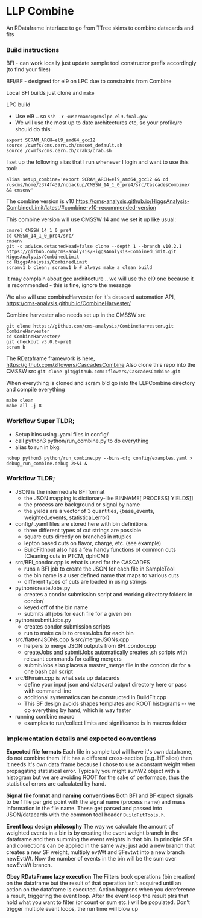 # LLP Combine 
An RDataframe interface to go from TTree skims to combine datacards and fits

### Build instructions
BFI - can work locally just update sample tool constructor prefix accordingly (to find your files)

BFI/BF - designed for el9 on LPC due to constraints from Combine

Local BFI builds just clone and `make`

LPC build
- Use el9 .. so `ssh -Y <username>@cmslpc-el9.fnal.gov`
- We will use the most up to date architectures etc, so your profile/rc should do this:
```
export SCRAM_ARCH=el9_amd64_gcc12
source /cvmfs/cms.cern.ch/cmsset_default.sh
source /cvmfs/cms.cern.ch/crab3/crab.sh
```
I set up the following alias that I run whenever I login and want to use this tool:
```
alias setup_combine='export SCRAM_ARCH=el9_amd64_gcc12 && cd /uscms/home/z374f439/nobackup/CMSSW_14_1_0_pre4/src/CascadesCombine/ && cmsenv'
```

The combine version is v10
https://cms-analysis.github.io/HiggsAnalysis-CombinedLimit/latest/#combine-v10-recommended-version

This combine version will use CMSSW 14 and we set it up like usual:
```
cmsrel CMSSW_14_1_0_pre4
cd CMSSW_14_1_0_pre4/src/
cmsenv
git -c advice.detachedHead=false clone --depth 1 --branch v10.2.1 https://github.com/cms-analysis/HiggsAnalysis-CombinedLimit.git HiggsAnalysis/CombinedLimit
cd HiggsAnalysis/CombinedLimit
scramv1 b clean; scramv1 b # always make a clean build
```

It may complain about gcc architecture .. we will use the el9 one because it is recommended - this is fine, ignore the message

We also will use combineHarvester for it's datacard automation API,
https://cms-analysis.github.io/CombineHarvester/

Combine harvester  also needs set up in the CMSSW src
```
git clone https://github.com/cms-analysis/CombineHarvester.git CombineHarvester
cd CombineHarvester/
git checkout v3.0.0-pre1
scram b
```

The RDataframe framework is here,
https://github.com/zflowers/CascadesCombine
Also clone this repo into the CMSSW src
`git clone git@github.com:zflowers/CascadesCombine.git`

When everything is cloned and scram b'd go into the LLPCombine directory and compile everything
```
make clean
make all -j 8
```

### Workflow Super TLDR;
- Setup bins using .yaml files in config/
- call python3 python/run_combine.py to do everything
- alias to run in bkg: 
```
nohup python3 python/run_combine.py --bins-cfg config/examples.yaml > debug_run_combine.debug 2>&1 &
```

### Workflow TLDR;
- JSON is the intermediate BFI format
  - the JSON mapping is dictionary-like BINNAME[ PROCESS[ YIELDS]]
  - the process are background or signal by name
  - the yields are a vector of 3 quantities, {base_events, weighted_events, statistical_error}
- config/ .yaml files are stored here with bin definitions
  - three different types of cut strings are possible
  - square cuts directly on branches in ntuples
  - lepton based cuts on flavor, charge, etc. (see example)
  - BuildFitInput also has a few handy functions of common cuts (Cleaning cuts in PTCM, dphiCMI)
- src/BFI_condor.cpp is what is used for the CASCADES
  - runs a BFI job to create the JSON for each file in SampleTool
  - the bin name is a user defined name that maps to various cuts
  - different types of cuts are loaded in using strings
- python/createJobs.py
  - creates a condor submission script and working directory folders in condor/
  - keyed off of the bin name
  - submits all jobs for each file for a given bin
- python/submitJobs.py
  - creates condor submission scripts
  - run to make calls to createJobs for each bin
- src/flattenJSONs.cpp & src/mergeJSONs.cpp
  - helpers to merge JSON outputs from BFI_condor.cpp
  - createJobs and submitJobs automatically creates .sh scripts with relevant commands for calling mergers
  - submitJobs also places a master_merge file in the condor/ dir for a one bash call script
- src/BFmain.cpp is what sets up datacards
  - define your input json and datacard output directory here or pass with command line
  - additional systematics can be constructed in BuildFit.cpp
  - This BF design avoids shapes templates and ROOT histograms -- we do everything by hand, which is way faster
- running combine macro
  - examples to run/collect limits and significance is in macros folder

### Implementation details and expected conventions

**Expected file formats**
Each file in sample tool will have it's own dataframe, do not combine them. If it has a different cross-section (e.g. HT slice) then it needs it's own data frame because I chose to use a constant weight when propagating statistical error. Typically you might sumW2 object with a histogram but we are avoiding ROOT for the sake of performace, thus the statistical errors are calculated by hand.

**Signal file format and naming conventions**
Both BFI and BF expect signals to be 1 file per grid point with the signal name (process name) and mass information in the file name. These get parsed and passed into JSON/datacards with the common tool header `BuildFitTools.h`.

**Event loop design philosophy**
The way we calculate the amount of weighted events in  a bin is by creating the event weight branch in the dataframe and then summing the event weights in that bin. In principle SFs and corrections can be applied in the same way: just add a new branch that creates a new SF weight, multiply evtWt and SFevtwt into a new branch newEvtWt. Now the number of events in the bin will be the sum over newEvtWt branch.

**Obey RDataFrame lazy execution**
The Filters book operations (bin creation) on the dataframe but the result of that operation isn't acquired until an action on the dataframe is executed. Action happens when you dereference a result, triggering the event loop. After the event loop  the result ptrs that hold what you want to filter (or count or sum etc.) will be populated. Don't trigger multiple event loops, the run time will blow up

